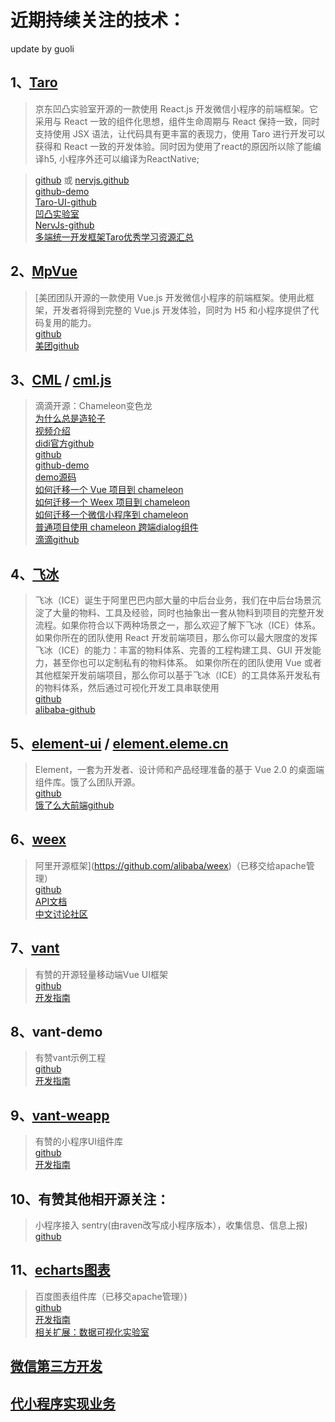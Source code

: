 # 近期持续关注的技术：  
update by guoli  


## 1、[Taro](https://taro.aotu.io)  
   > 京东凹凸实验室开源的一款使用 React.js 开发微信小程序的前端框架。它采用与 React 一致的组件化思想，组件生命周期与 React 保持一致，同时支持使用 JSX 语法，让代码具有更丰富的表现力，使用 Taro 进行开发可以获得和 React 一致的开发体验。同时因为使用了react的原因所以除了能编译h5, 小程序外还可以编译为ReactNative;
   
   > [github](https://github.com/NervJS/taro) 或 [nervjs.github](https://nervjs.github.io/taro/)  
   > [github-demo](https://github.com/NervJS/taro-sample-weapp)  
   > [Taro-UI-github](https://github.com/NervJS/taro-ui)  
   > [凹凸实验室](https://aotu.io)  
   > [NervJs-github](https://github.com/NervJS)  
   > [多端统一开发框架Taro优秀学习资源汇总](https://github.com/NervJS/awesome-taro)  

## 2、[MpVue](http://mpvue.com)  
   > [美团团队开源的一款使用 Vue.js 开发微信小程序的前端框架。使用此框架，开发者将得到完整的 Vue.js 开发体验，同时为 H5 和小程序提供了代码复用的能力。  
   > [github](https://github.com/Meituan-Dianping/mpvue)  
   > [美团github](https://github.com/Meituan-Dianping)  

## 3、[CML](https://cmljs.org) / [cml.js](https://cml.js.org)  
   > 滴滴开源：Chameleon变色龙  
   > [为什么总是造轮子](https://github.com/didi/chameleon/issues/12)  
   > [视频介绍](https://mp.weixin.qq.com/s/3NY_pbqDVnbQSYQG_D2qiA)  
   > [didi官方github](https://github.com/didi/chameleon)  
   > [github](https://github.com/beatles-chameleon)  
   > [github-demo](https://github.com/beatles-chameleon/cml-demo)  
   > [demo源码](https://github.com/jalonjs/cml-first-demo)  
   > [如何迁移一个 Vue 项目到 chameleon](https://cmljs.org/doc/example/web_to_chameleon.html)  
   > [如何迁移一个 Weex 项目到 chameleon](https://cmljs.org/doc/example/weex_to_chameleon.html)  
   > [如何迁移一个微信小程序到 chameleon](https://cmljs.org/doc/example/wx_to_chameleon.html)  
   > [普通项目使用 chameleon 跨端dialog组件](https://cmljs.org/doc/example/webpack_output.html)  
   > [滴滴github](https://github.com/didi)  

## 4、[飞冰](https://ice.work)  
   > 飞冰（ICE）诞生于阿里巴巴内部大量的中后台业务，我们在中后台场景沉淀了大量的物料、工具及经验，同时也抽象出一套从物料到项目的完整开发流程。如果你符合以下两种场景之一，那么欢迎了解下飞冰（ICE）体系。
      如果你所在的团队使用 React 开发前端项目，那么你可以最大限度的发挥飞冰（ICE）的能力：丰富的物料体系、完善的工程构建工具、GUI 开发能力，甚至你也可以定制私有的物料体系。
      如果你所在的团队使用 Vue 或者其他框架开发前端项目，那么你可以基于飞冰（ICE）的工具体系开发私有的物料体系，然后通过可视化开发工具串联使用  
   > [github](https://github.com/alibaba/ice)  
   > [alibaba-github](https://github.com/alibaba)  

## 5、[element-ui](https://element.eleme.io) / [element.eleme.cn](https://element.eleme.cn/#/zh-CN)  
   > Element，一套为开发者、设计师和产品经理准备的基于 Vue 2.0 的桌面端组件库。饿了么团队开源。  
   > [github](https://github.com/ElemeFE/element)  
   > [饿了么大前端github](https://github.com/ElemeFE)  

## 6、[weex](https://weex.apache.org)  
   > 阿里开源框架](https://github.com/alibaba/weex)（已移交给apache管理）  
   > [github](https://github.com/apache/incubator-weex)  
   > [API文档](https://weex.apache.org/zh/docs/api/weex-variable.html)  
   > [中文讨论社区](https://segmentfault.com/t/weex)  

## 7、[vant](https://youzan.github.io/vant)  
   > 有赞的开源轻量移动端Vue UI框架  
   > [github](https://github.com/youzan/vant)  
   > [开发指南](https://youzan.github.io/vant/#/zh-CN/intro)  

## 8、vant-demo  
   > 有赞vant示例工程  
   > [github](https://github.com/youzan/vant-demo)  
   > [开发指南](https://youzan.github.io/vant/#/zh-CN/demo)  

## 9、[vant-weapp](https://youzan.github.io/vant-weapp)  
   > 有赞的小程序UI组件库  
   > [github](https://github.com/youzan/vant-weapp)  
   > [开发指南](https://youzan.github.io/vant-weapp/#/intro)  

## 10、有赞其他相开源关注：  
   > 小程序接入 sentry(由raven改写成小程序版本），收集信息、信息上报)  
   > [github](https://github.com/youzan/raven-weapp)  

## 11、[echarts图表](http://echarts.apache.org)    
   > 百度图表组件库（已移交apache管理）)  
   > [github](https://github.com/apache/incubator-echarts)  
   > [开发指南](https://echarts.baidu.com)  
   > [相关扩展：数据可视化实验室](https://vis.baidu.com/?fr=echarts)  



## [微信第三方开发](https://developers.weixin.qq.com/miniprogram/dev/devtools/ext.html)  

## [代小程序实现业务](https://open.weixin.qq.com/cgi-bin/showdocument?action=dir_list&t=resource/res_list&verify=1&id=open1489144594_DhNoV&token=&lang=zh_CN)  


